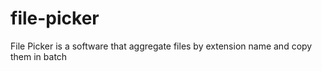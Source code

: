 # file-picker
File Picker is a software that aggregate files by extension name and copy them in batch  
